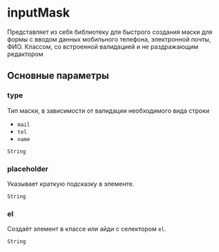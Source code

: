 # inputMask
Представляет из себя библиотеку для быстрого создания маски для формы с вводом данных мобильного телефона, электронной почты, ФИО. Классом, со встроенной валидацией и не раздражающим редактором


## Основные параметры

### type

Тип маски, в зависимости от валидации необходимого вида строки
* `mail`
* `tel`
* `name`

`String`

### placeholder
Указывает краткую подсказку в элементе.

`String`

### el

Создаёт элемент в классе или айди с селектором `el`.

`String`
